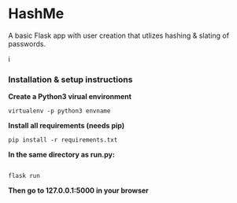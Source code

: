 # HashMe

A basic Flask app with user creation that utlizes hashing & slating of passwords.

i<h3>Installation & setup instructions</h3>

<b>Create a Python3 virual environment</b>

```
virtualenv -p python3 envname
```

<b>Install all requirements (needs pip)</b>

```pip install -r requirements.txt```

<b>In the same directory as run.py:</b>

```export FLASK_APP=run.py

flask run
```

<b>Then go to 127.0.0.1:5000 in your browser</b>
